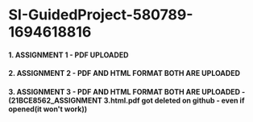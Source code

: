 # SI-GuidedProject-580789-1694618816
#### 1. ASSIGNMENT 1 - PDF UPLOADED
#### 2. ASSIGNMENT 2 - PDF AND HTML FORMAT BOTH ARE UPLOADED
#### 3. ASSIGNMENT 3 - PDF AND HTML FORMAT BOTH ARE UPLOADED - (21BCE8562_ASSIGNMENT 3.html.pdf got deleted on github - even if opened(it won't work))
